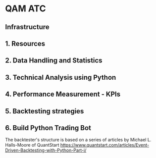 # QAM ATC

## Infrastructure

## 1. Resources
## 2. Data Handling and Statistics
## 3. Technical Analysis using Python 
## 4. Performance Measurement - KPIs
## 5. Backtesting strategies 
## 6. Build Python Trading Bot 


The backtester's structure is based on a series of articles by Michael L. Halls-Moore of QuantStart
https://www.quantstart.com/articles/Event-Driven-Backtesting-with-Python-Part-i/

